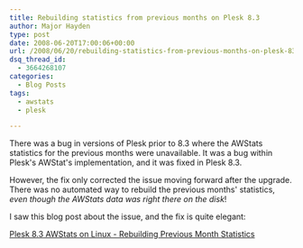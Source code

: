 ```yaml
---
title: Rebuilding statistics from previous months on Plesk 8.3
author: Major Hayden
type: post
date: 2008-06-20T17:00:06+00:00
url: /2008/06/20/rebuilding-statistics-from-previous-months-on-plesk-83/
dsq_thread_id:
  - 3664268107
categories:
  - Blog Posts
tags:
  - awstats
  - plesk

---
```

There was a bug in versions of Plesk prior to 8.3 where the AWStats statistics for the previous months were unavailable. It was a bug within Plesk's AWStat's implementation, and it was fixed in Plesk 8.3.

However, the fix only corrected the issue moving forward after the upgrade. There was no automated way to rebuild the previous months' statistics, _even though the AWStats data was right there on the disk_!

I saw this blog post about the issue, and the fix is quite elegant:

[Plesk 8.3 AWStats on Linux - Rebuilding Previous Month Statistics][1]

 [1]: http://www.europheus.com/?p=67
